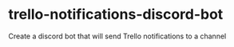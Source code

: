 # trello-notifications-discord-bot
Create a discord bot that will send Trello notifications to a channel
